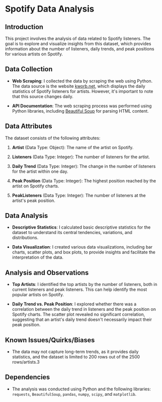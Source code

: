 # Spotify Data Analysis

## Introduction

This project involves the analysis of data related to Spotify listeners. The goal is to explore and visualize insights from this dataset, which provides information about the number of listeners, daily trends, and peak positions for various artists on Spotify.

## Data Collection

- **Web Scraping**: I collected the data by scraping the web using Python. The data source is the website [kworb.net](https://kworb.net/spotify/listeners.html), which displays the daily statistics of Spotify listeners for artists. However, it's important to note that this source changes daily.

- **API Documentation**: The web scraping process was performed using Python libraries, including [Beautiful Soup](https://www.crummy.com/software/BeautifulSoup/bs4/doc/) for parsing HTML content.

## Data Attributes

The dataset consists of the following attributes:

1. **Artist** (Data Type: Object): The name of the artist on Spotify.

2. **Listeners** (Data Type: Integer): The number of listeners for the artist.

3. **Daily Trend** (Data Type: Integer): The change in the number of listeners for the artist within one day.

4. **Peak Position** (Data Type: Integer): The highest position reached by the artist on Spotify charts.

5. **PeakListeners** (Data Type: Integer): The number of listeners at the artist's peak position.

## Data Analysis

- **Descriptive Statistics**: I calculated basic descriptive statistics for the dataset to understand its central tendencies, variations, and distributions.

- **Data Visualization**: I created various data visualizations, including bar charts, scatter plots, and box plots, to provide insights and facilitate the interpretation of the data.

## Analysis and Observations

- **Top Artists**: I identified the top artists by the number of listeners, both in current listeners and peak listeners. This can help identify the most popular artists on Spotify.

- **Daily Trend vs. Peak Position**: I explored whether there was a correlation between the daily trend in listeners and the peak position on Spotify charts. The scatter plot revealed no significant correlation, suggesting that an artist's daily trend doesn't necessarily impact their peak position.

## Known Issues/Quirks/Biases

- The data may not capture long-term trends, as it provides daily statistics, and the dataset is limited to 200 rows out of the 2500 rows/artists.3

## Dependencies

- The analysis was conducted using Python and the following libraries: `requests`, `BeautifulSoup`, `pandas`, `numpy`, `scipy`, and `matplotlib`.
